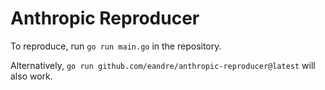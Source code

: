 # Anthropic Reproducer

To reproduce, run `go run main.go` in the repository.

Alternatively, `go run github.com/eandre/anthropic-reproducer@latest` will also work.
